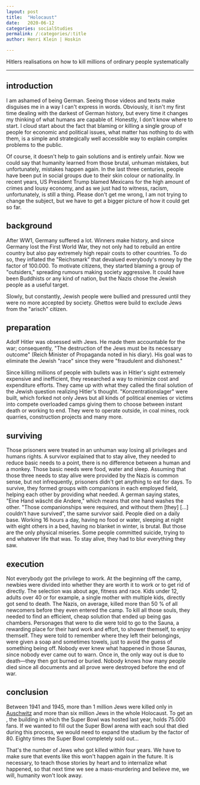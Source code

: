 ```yaml
---
layout: post
title:  "Holocaust"
date:   2020-06-12
categories: socialStudies
permalink: /:categories/:title
author: Henri Klein | Hoskin

---
```


Hitlers realisations on how to kill millions of ordinary people systematically

---

## introduction

I am ashamed of being German. Seeing those videos and texts make disguises me in a way I can't express in words. Obviously, it isn't my first time dealing with the darkest of German history, but every time it changes my thinking of what humans are capable of. Honestly, I don't know where to start. I cloud start about the fact that blaming or killing a single group of people for economic and political issues, what matter has nothing to do with them, is a simple and strategically well accessible way to explain complex problems to the public.

Of course, it doesn't help to gain solutions and is entirely unfair.  Now we could say that humanity learned from those brutal, unhuman mistakes, but unfortunately, mistakes happen again. In the last three centuries, people have been put in social groups due to their skin colour or nationality. In recent years, US President Trump blamed Mexicans for the high amount of crimes and lousy economy, and as we just had to witness, racism, unfortunately, is still a thing. Please don't get me wrong, I am not trying to change the subject, but we have to get a bigger picture of how it could get so far.

## background

After WW1, Germany suffered a lot. Winners make history, and since Germany lost the First World War, they not only had to rebuild an entire country but also pay extremely high repair costs to other countries. To do so, they inflated the "Reichsmark" that devalued everybody's money by the factor of 100.000. To motivate citizens, they started blaming a group of "outsiders," spreading rumours making society aggressive. It could have been Buddhists or any kind of nation, but the Nazis chose the Jewish people as a useful target.

Slowly, but constantly, Jewish people were bullied and pressured until they were no more accepted by society. Ghettos were build to exclude Jews from the "arisch" citizen.

## preparation

Adolf Hitler was obsessed with Jews. He made them accountable for the war; consequently, "The destruction of the Jews must be its necessary outcome" (Reich Minister of Propaganda noted in his diary). His goal was to eliminate the Jewish "race" since they were "fraudulent and dishonest."

Since killing millions of people with bullets was in Hitler's sight extremely expensive and inefficient, they researched a way to minimize cost and expenditure efforts. They came up with what they called the final solution of the Jewish question realizing Hitler's thought. "Konzentrationslager" were built, which forked not only Jews but all kinds of political enemies or victims into compete overloaded camps giving them to choose between instant death or working to end. They were to operate outside, in coal mines, rock quarries, construction projects and many more.

## surviving

Those prisoners were treated in an unhuman way losing all privileges and humans rights. A survivor explained that to stay alive, they needed to reduce basic needs to a point, there is no difference between a human and a monkey. Those basic needs were food, water and sleep. Assuming that those three needs to stay alive were provided by the Nazis is common sense, but not infrequently, prisoners didn't get anything to eat for days. To survive, they formed groups with companions in each employed field, helping each other by providing what needed. A german saying states, "Eine Hand wäscht die Andere," which means that one hand washes the other. "Those companionships were required, and without them [they] [...] couldn't have survived", the same survivor said. People died on a daily base. Working 16 hours a day, having no food or water, sleeping at night with eight others in a bed, having no blanket in winter, is brutal. But those are the only physical miseries. Some people committed suicide, trying to end whatever life that was. To stay alive, they had to blur everything they saw.

## execution

Not everybody got the privilege to work. At the beginning off the camp, newbies were divided into whether they are worth it to work or to get rid of directly. The selection was about age, fitness and race. Kids under 12, adults over 40 or for example, a single mother with multiple kids, directly got send to death. The Nazis, on average, killed more than 50 % of all newcomers before they even entered the camp. To kill all those souls, they needed to find an efficient, cheap solution that ended up being gas chambers. Personages that were to die were told to go to the Sauna, a rewarding place for their hard work and effort, to shower themself, to enjoy themself. They were told to remember where they left their belongings, were given a soap and sometimes towels, just to avoid the guess of something being off. Nobody ever knew what happened in those Saunas, since nobody ever came out to warn. Once in, the only way out is due to death—they then got burned or buried. Nobody knows how many people died since all documents and all prove were destroyed before the end of war.

## conclusion

Between 1941 and 1945, more than 1 million Jews were killed only in [Auschwitz](https://en.m.wikipedia.org/wiki/Auschwitz_concentration_camp) and more than six million Jews in the whole Holocaust. To get an , the building in which the Super Bowl was hosted last year, holds 75.000 fans. If we wanted to fill out the Super Bowl arena with each soul that died during this process, we would need to expand the stadium by the factor of 80. Eighty times the Super Bowl completely sold out...

That's the number of Jews who got killed within four years. We have to make sure that events like this won't happen again in the future. It is necessary, to teach those stories by heart and to internalize what happened, so that next time we see a mass-murdering and believe me, we will, humanity won't look away.
